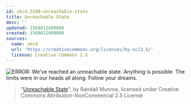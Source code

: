 ```yaml
---
id: xkcd.2200-unreachable-state
title: Unreachable State
desc: ''
updated: 1568012400000
created: 1568012400000
sources:
  name: xkcd
  url: 'https://creativecommons.org/licenses/by-nc/2.5/'
  license: Creative Commons 2.5
---
```

![ERROR: We've reached an unreachable state. Anything is possible. The limits were in our heads all along. Follow your dreams.](https://imgs.xkcd.com/comics/unreachable_state.png)
> "[Unreachable State](https://xkcd.com/2200/)", by Randall Munroe, licensed under Creative Commons Attribution-NonCommercial 2.5 License
